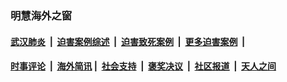
### 明慧海外之窗

####  [武汉肺炎](indexes/365.md?t=05151700) &nbsp;|&nbsp;  [迫害案例综述](indexes/328.md?t=05151700) &nbsp;|&nbsp; [迫害致死案例](indexes/277.md?t=05151700)  &nbsp;|&nbsp; [更多迫害案例](indexes/81.md?t=05151700)  &nbsp;|&nbsp; 
####  [时事评论](indexes/19.md?t=05151700) &nbsp;|&nbsp; [海外简讯](indexes/245.md?t=05151700)&nbsp;|&nbsp;  [社会支持](indexes/140.md?t=05151700) &nbsp;|&nbsp; [褒奖决议](indexes/282.md?t=05151700) &nbsp;|&nbsp; [社区报道](indexes/91.md?t=05151700)  &nbsp;|&nbsp; [天人之间](indexes/78.md?t=05151700) 

